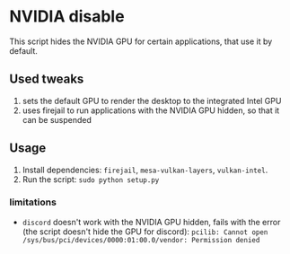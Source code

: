 # NVIDIA disable

This script hides the NVIDIA GPU for certain applications, that use it by default.

## Used tweaks

1. sets the default GPU to render the desktop to the integrated Intel GPU
2. uses firejail to run applications with the NVIDIA GPU hidden, so that it can be suspended

## Usage

1. Install dependencies: `firejail`, `mesa-vulkan-layers`, `vulkan-intel`.
2. Run the script: `sudo python setup.py`


### limitations

- `discord` doesn't work with the NVIDIA GPU hidden, fails with the error (the script doesn't hide the GPU for discord):
```pcilib: Cannot open /sys/bus/pci/devices/0000:01:00.0/vendor: Permission denied```
